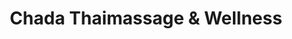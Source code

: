 ---
title: "Chada Thaimassage & Wellness"
url: /ruesselsheim-am-main/chada-thaimassage-und-wellness/
shop: Massage
---